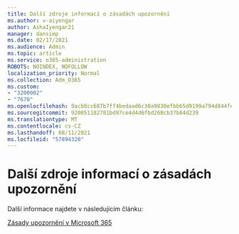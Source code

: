 ```yaml
---
title: Další zdroje informací o zásadách upozornění
ms.author: v-aiyengar
author: AshaIyengar21
manager: dansimp
ms.date: 02/17/2021
ms.audience: Admin
ms.topic: article
ms.service: o365-administration
ROBOTS: NOINDEX, NOFOLLOW
localization_priority: Normal
ms.collection: Adm_O365
ms.custom:
- "3200002"
- "7670"
ms.openlocfilehash: 9acb8cc687b7ff4bedaad6c30a9830efbb65d9199a794d844fe040628451ef8c
ms.sourcegitcommit: 920051182781bd97ce4d4d6fbd268cb37b84d239
ms.translationtype: MT
ms.contentlocale: cs-CZ
ms.lasthandoff: 08/11/2021
ms.locfileid: "57894320"
---
```

# <a name="more-resources-on-alert-policies"></a>Další zdroje informací o zásadách upozornění

Další informace najdete v následujícím článku:

[Zásady upozornění v Microsoft 365](https://docs.microsoft.com/microsoft-365/compliance/alert-policies)
